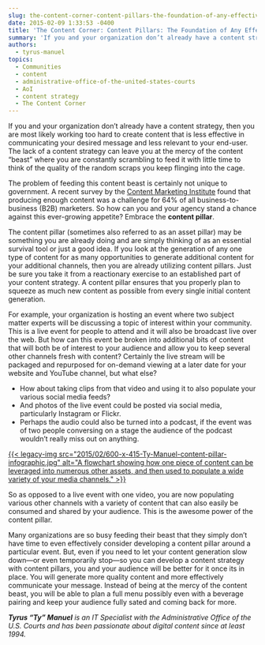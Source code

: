 ```yaml
---
slug: the-content-corner-content-pillars-the-foundation-of-any-effective-content-strategy
date: 2015-02-09 1:33:53 -0400
title: 'The Content Corner: Content Pillars: The Foundation of Any Effective Content Strategy'
summary: 'If you and your organization don’t already have a content strategy, then you are most likely working too hard to create content that is less effective in communicating your desired message and less relevant to your end-user. The lack of a content strategy can leave you at the mercy of the content &ldquo;beast&rdquo; where you'
authors:
  - tyrus-manuel
topics:
  - Communities
  - content
  - administrative-office-of-the-united-states-courts
  - AoI
  - content strategy
  - The Content Corner
---
```


If you and your organization don’t already have a content strategy, then you are most likely working too hard to create content that is less effective in communicating your desired message and less relevant to your end-user. The lack of a content strategy can leave you at the mercy of the content “beast” where you are constantly scrambling to feed it with little time to think of the quality of the random scraps you keep flinging into the cage.

The problem of feeding this content beast is certainly not unique to government. A recent survey by the [Content Marketing Institute](http://contentmarketinginstitute.com/2012/10/2013-b2b-content-marketing-research/) found that producing enough content was a challenge for 64% of all business-to-business (B2B) marketers. So how can you and your agency stand a chance against this ever-growing appetite? Embrace the **content pillar**.

The content pillar (sometimes also referred to as an asset pillar) may be something you are already doing and are simply thinking of as an essential survival tool or just a good idea. If you look at the generation of any one type of content for as many opportunities to generate additional content for your additional channels, then you are already utilizing content pillars. Just be sure you take it from a reactionary exercise to an established part of your content strategy. A content pillar ensures that you properly plan to squeeze as much new content as possible from every single initial content generation.

For example, your organization is hosting an event where two subject matter experts will be discussing a topic of interest within your community. This is a live event for people to attend and it will also be broadcast live over the web. But how can this event be broken into additional bits of content that will both be of interest to your audience and allow you to keep several other channels fresh with content? Certainly the live stream will be packaged and repurposed for on-demand viewing at a later date for your website and YouTube channel, but what else?

  * How about taking clips from that video and using it to also populate your various social media feeds?
  * And photos of the live event could be posted via social media, particularly Instagram or Flickr.
  * Perhaps the audio could also be turned into a podcast, if the event was of two people conversing on a stage the audience of the podcast wouldn&#8217;t really miss out on anything.

[{{< legacy-img src="2015/02/600-x-415-Ty-Manuel-content-pillar-infographic.jpg" alt="A flowchart showing how one piece of content can be leveraged into numerous other assets, and then used to populate a wide variety of your media channels." >}}](https://s3.amazonaws.com/digitalgov/_legacy-img/2015/02/900-x-623-Ty-Manuel-content-pillar-infographic.jpg)

So as opposed to a live event with one video, you are now populating various other channels with a variety of content that can also easily be consumed and shared by your audience. This is the awesome power of the content pillar.

Many organizations are so busy feeding their beast that they simply don’t have time to even effectively consider developing a content pillar around a particular event. But, even if you need to let your content generation slow down—or even temporarily stop—so you can develop a content strategy with content pillars, you and your audience will be better for it once its in place. You will generate more quality content and more effectively communicate your message. Instead of being at the mercy of the content beast, you will be able to plan a full menu possibly even with a beverage pairing and keep your audience fully sated and coming back for more.

_**Tyrus “Ty” Manuel** is an IT Specialist with the Administrative Office of the U.S. Courts and has been passionate about digital content since at least 1994._